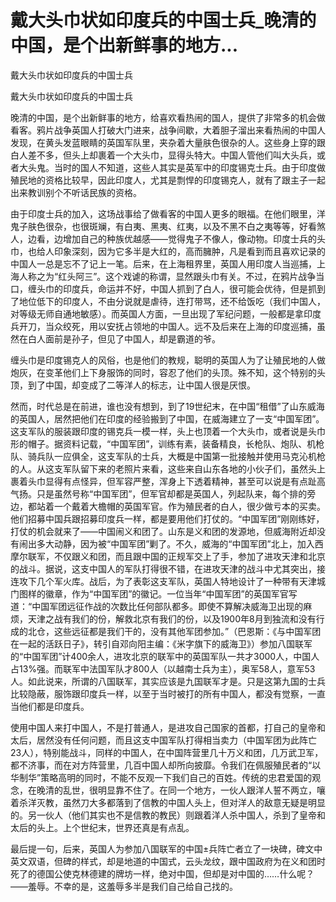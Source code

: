 # 戴大头巾状如印度兵的中国士兵_晚清的中国，是个出新鲜事的地方...

戴大头巾状如印度兵的中国士兵

戴大头巾状如印度兵的中国士兵

晚清的中国，是个出新鲜事的地方，给喜欢看热闹的国人，提供了非常多的机会做看客。鸦片战争英国人打破大门进来，战争间歇，大着胆子溜出来看热闹的中国人发现，在黄头发蓝眼睛的英国军队里，夹杂着大量肤色很杂的人。这些身上穿的跟白人差不多，但头上却裹着一个大头巾，显得头特大。中国人管他们叫大头兵，或者大头鬼。当时的国人不知道，这些人其实是英军中的印度锡克士兵。由于印度做殖民地的资格比较早，因此印度人，尤其是剽悍的印度锡克人，就有了跟主子一起出来教训别个不听话民族的资格。

由于印度士兵的加入，这场战事给了做看客的中国人更多的眼福。在他们眼里，洋鬼子肤色很杂，也很斑斓，有白夷、黑夷、红夷，以及不黑不白之夷等等，好看煞人，边看，边增加自己的种族优越感——觉得鬼子不像人，像动物。印度士兵的头巾，也给人印象深刻，因为它多半是大红的，高而臃肿，凡是看到而且喜欢记录的中国人一总是忘不了记上一笔。后来，在上海租界里，英国人用印度人当巡捕，上海人称之为“红头阿三”。这个戏谑的称谓，显然跟头巾有关。不过，在鸦片战争当口，缠头巾的印度兵，命运并不好，中国人抓到了白人，很可能会优待，但是抓到了地位低下的印度人，不由分说就是虐待，连打带骂，还不给饭吃（我们中国人，对等级无师自通地敏感）。而英国人方面，一旦出现了军纪问题，一般都是拿印度兵开刀，当众绞死，用以安抚占领地的中国人。远不及后来在上海的印度巡捕，虽然在白人面前是孙子，但见了中国人，却是霸道的爷。

缠头巾是印度锡克人的风俗，也是他们的教规，聪明的英国人为了让殖民地的人做炮灰，在变革他们上下身服饰的同时，容忍了他们的头顶。殊不知，这个特别的头顶，到了中国，却变成了二等洋人的标志，让中国人很是厌恨。

然而，时代总是在前进，谁也没有想到，到了19世纪末，在中国“租借”了山东威海的英国人，居然把他们在印度的经验搬到了中国，在威海建立了一支“中国军团”。这支军队的服装跟印度的锡克兵一模一样，头上也顶着一个大头巾，或者说是头巾形的帽子。据资料记载，“中国军团”，训练有素，装备精良，长枪队、炮队、机枪队、骑兵队一应俱全，这支军队的士兵，大概是中国第一批接触并使用马克沁机枪的人。从这支军队留下来的老照片来看，这些来自山东各地的小伙子们，虽然头上裹着头巾显得有点怪异，但军容严整，浑身上下透着精神，甚至可以说是有点趾高气扬。只是虽然号称“中国军团”，但军官却都是英国人，列起队来，每个排的旁边，都站着一个戴着大檐帽的英国军官。作为殖民者的白人，很少做亏本的买卖。他们招募中国兵跟招募印度兵一样，都是要用他们打仗的。“中国军团”刚刚练好，打仗的机会就来了——中国闹义和团了。山东是义和团的发源地，但威海附近却没有闹出多大动静，因为被“中国军团”剿了。不久，威海的“中国军团”北上，加入西摩尔联军，不仅跟义和团，而且跟中国的正规军交上了手，参加了进攻天津和北京的战斗。据说，这支中国人的军队打得很不错，在进攻天津的战斗中尤其突出，接连攻下几个军火库。战后，为了表彰这支军队，英国人特地设计了一种带有天津城门图样的徽章，作为“中国军团”的徽记。一位当年“中国军团”的英国军官写道：“中国军团远征作战的次数比任何部队都多。即使不算解决威海卫出现的麻烦，天津之战有我们的份，解救北京有我们的份，以及1900年8月到独流和没有行成的北仓，这些远征都是我们干的，没有其他军团参加。”（巴恩斯：《与中国军团在一起的活跃日子》，转引自邓向阳主编：《米字旗下的威海卫》）参加八国联军的“中国军团”计400余人，进攻北京的联军中的英国军队一共才3000人，中国人占13%强。而联军中法国军队才800人（以越南士兵为主），奥军58人，意军53人。如此说来，所谓的八国联军，其实应该是九国联军才是。只是这第九国的士兵比较隐蔽，服饰跟印度兵一样，以至于当时被打的所有中国人，都没有觉察，一直当他们都是印度兵。

使用中国人来打中国人，不是打普通人，是进攻自己国家的首都，打自己的皇帝和太后，居然没有任何问题，而且这支中国军队打得相当卖力（中国军团为此阵亡23人），特别能战斗，同样的中国人，在中国阵营里几十万义和团，几万武卫军，都不济事，而在对方阵营里，几百中国人却所向披靡。令我们在佩服殖民者的“以华制华”策略高明的同时，不能不反观一下我们自己的百姓。传统的忠君爱国的观念，在晚清的乱世，很明显靠不住了。在同一个地方，一伙人跟洋人誓不两立，嚷着杀洋灭教，虽然刀大多都落到了信教的中国人头上，但对洋人的敌意无疑是明显的。另一伙人（他们其实也不是信教的教民）则跟着洋人杀中国人，杀到了皇帝和太后的头上。上个世纪末，世界还真是有点乱。

最后提一句，后来，英国人为参加八国联军的中国±兵阵亡者立了一块碑，碑文中英文双语，但碑的样式，却是地道的中国式，云头龙纹，跟中国政府为在义和团时死了的德国公使克林德建的牌坊一样，绝对中国，但却是对中国的……什么呢？——羞辱。不幸的是，这羞辱多半是我们自己给自己找的。